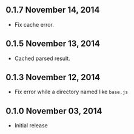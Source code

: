 ## 0.1.7 November 14, 2014
* Fix cache error.

## 0.1.5 November 13, 2014
* Cached parsed result.

## 0.1.3 November 12, 2014
* Fix error while a directory named like `base.js`

## 0.1.0 November 03, 2014
* Initial release
